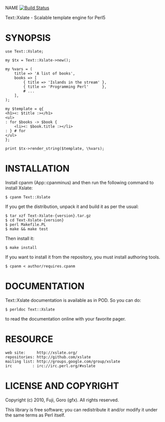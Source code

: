 NAME [![Build Status](https://secure.travis-ci.org/xslate/p5-Text-Xslate.png)](http://travis-ci.org/xslate/p5-Text-Xslate)

Text::Xslate - Scalable template engine for Perl5

# SYNOPSIS

    use Text::Xslate;

    my $tx = Text::Xslate->new();

    my %vars = (
        title => 'A list of books',
        books => [
            { title => 'Islands in the stream' },
            { title => 'Programming Perl'      },
            # ...
        ],
    );

    my $template = q{
    <h1><: $title :></h1>
    <ul>
    : for $books -> $book {
        <li><: $book.title :></li>
    : } # for
    </ul>
    };

    print $tx->render_string($template, \%vars);

# INSTALLATION

Install cpanm (App::cpanminus) and then run the following command to install
Xslate:

    $ cpanm Text::Xslate

If you get the distribution, unpack it and build it as per the usual:

    $ tar xzf Text-Xslate-{version}.tar.gz
    $ cd Text-Xslate-{version}
    $ perl Makefile.PL
    $ make && make test

Then install it:

    $ make install

If you want to install it from the repository, you must install authoring
tools.

    $ cpanm < author/requires.cpanm

# DOCUMENTATION

Text::Xslate documentation is available as in POD. So you can do:

    $ perldoc Text::Xslate

to read the documentation online with your favorite pager.

# RESOURCE

    web site:     http://xslate.org/
    repositories: http://github.com/xslate
    mailing list: http://groups.google.com/group/xslate
    irc         : irc://irc.perl.org/#xslate

# LICENSE AND COPYRIGHT

Copyright (c) 2010, Fuji, Goro (gfx). All rights reserved.

This library is free software; you can redistribute it and/or modify
it under the same terms as Perl itself.

